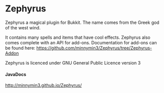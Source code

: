 Zephyrus
========

Zephyrus a magical plugin for Bukkit. The name comes from the Greek god of the west wind.

It contains many spells and items that have cool effects. Zephyrus also comes complete with an API for add-ons. Documentation for add-ons can be found here:
https://github.com/minnymin3/Zephyrus/tree/Zephyrus-Addon

Zephyrus is licenced under GNU General Public Licence version 3

#### JavaDocs
http://minnymin3.github.io/Zephyrus/
